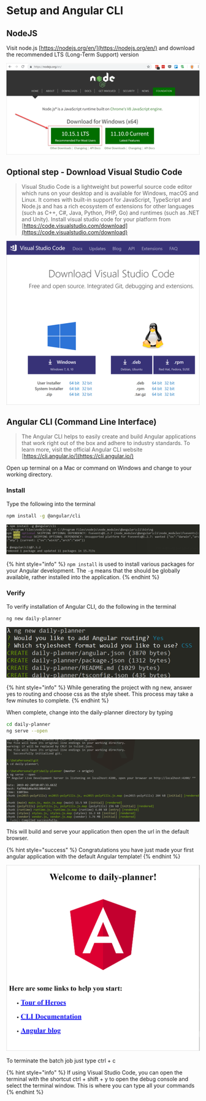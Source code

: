 # Setup and Angular CLI

## NodeJS

Visit node.js [https://nodejs.org/en/](https://nodejs.org/en/) and download the recommended LTS \(Long-Term Support\) version

![Install NodeJS LTS](../.gitbook/assets/install-nodejs-lts.png)

## Optional step - Download Visual Studio Code

<!--
  Should this be optional for a Angular workshop day?
  It should be strongly recommended so that mentors don't have to learn lots of different tools.
-->
> Visual Studio Code is a lightweight but powerful source code editor which runs on your desktop and is available for Windows, macOS and Linux. It comes with built-in support for JavaScript, TypeScript and Node.js and has a rich ecosystem of extensions for other languages \(such as C++, C\#, Java, Python, PHP, Go\) and runtimes \(such as .NET and Unity\). Install visual studio code for your platform from [https://code.visualstudio.com/download](https://code.visualstudio.com/download)

![Install VS Code](../.gitbook/assets/install-vscode.png)

## Angular CLI \(Command Line Interface\)

> The Angular CLI helps to easily create and build Angular applications that work right out of the box and adhere to industry standards. To learn more, visit the official Angular CLI website [https://cli.angular.io/](https://cli.angular.io/)

Open up terminal on a Mac or command on Windows and change to your working directory.

### Install

Type the following into the terminal

``` bash
npm install -g @angular/cli
```

![Install AngularCLI](../.gitbook/assets/npm-install-ng.png)

{% hint style="info" %}
`npm install` is used to install various packages for your Angular development. The `-g` means that the should be globally available, rather installed into the application.
{% endhint %}

### Verify

To verify installation of Angular CLI, do the following in the terminal

``` bash
ng new daily-planner
```

![Create new Angular application](../.gitbook/assets/ng-new.png)

{% hint style="info" %}
While generating the project with ng new, answer yes to routing and choose css as the style sheet. This process may take a few minutes to complete.
{% endhint %}

When complete, change into the daily-planner directory by typing

``` bash
cd daily-planner
ng serve --open
```

![Serve the application](../.gitbook/assets/ng-serve.png)

This will build and serve your application then open the url in the default browser.

{% hint style="success" %}
Congratulations you have just made your first angular application with the default Angular template!
{% endhint %}

![Angular hero page](../.gitbook/assets/angular-hero-page.png)

To terminate the batch job just type ctrl + c

{% hint style="info" %}
If using Visual Studio Code, you can open the terminal with the shortcut ctrl + shift + y to open the debug console and select the terminal window. This is where you can type all your commands
{% endhint %}

